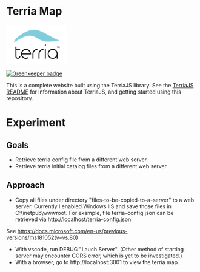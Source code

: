 Terria Map
==========

![Terria logo](terria-logo.png "Terria logo")

[![Greenkeeper badge](https://badges.greenkeeper.io/TerriaJS/TerriaMap.svg)](https://greenkeeper.io/)

This is a complete website built using the TerriaJS library. See the [TerriaJS README](https://github.com/TerriaJS/TerriaJS) for information about TerriaJS, and getting started using this repository.

# Experiment
## Goals
* Retrieve terria config file from a different web server.
* Retrieve terria initial catalog files from a different web server.

## Approach
* Copy all files under directory "files-to-be-copied-to-a-server" to a web server. Currently I enabled Windows IIS and save those files in C:\inetpub\wwwroot. For example, file terria-config.json can be retrieved via http://localhost/terria-config.json.

See https://docs.microsoft.com/en-us/previous-versions/ms181052(v=vs.80)

* With vscode, run DEBUG "Lauch Server". (Other method of starting server may encounter CORS error, which is yet to be investigated.)
* With a browser, go to http://localhost:3001 to view the terria map.